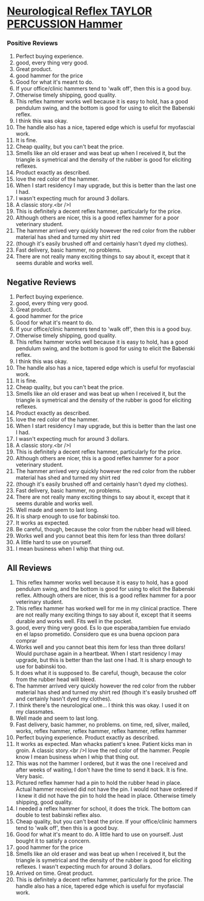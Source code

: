 # [Neurological Reflex TAYLOR PERCUSSION Hammer](https://products.checkmycream.com/products/Neurological-Reflex-TAYLOR-PERCUSSION-Hammer.html)

### Positive Reviews

<ol>
      <li>Perfect buying experience.</li>
      <li>good, every thing very good.  </li>
      <li>Great product.</li>
      <li>good hammer for the price</li>
      <li>Good for what it&#x27;s meant to do.  </li>
      <li>If your office/clinic hammers tend to &#x27;walk off&#x27;, then this is a good buy.</li>
      <li>Otherwise timely shipping, good quality.</li>
      <li>This reflex hammer works well because it is easy to hold, has a good pendulum swing, and the bottom is good for using to elicit the Babenski reflex.</li>
      <li>I think this was okay.</li>
      <li>The handle also has a nice, tapered edge which is useful for myofascial work.</li>
      <li>It is fine.</li>
      <li>Cheap quality, but you can&#x27;t beat the price.</li>
      <li>Smells like an old eraser and was beat up when I received it, but the triangle is symetrical and the density of the rubber is good for eliciting reflexes.</li>
      <li>Product exactly as described.</li>
      <li>love the red color of the hammer.  </li>
      <li>When I start residency I may upgrade, but this is better than the last one I had.  </li>
      <li>I wasn&#x27;t expecting much for around 3 dollars.</li>
      <li>A classic story.&lt;br /&gt;I</li>
      <li>This is definitely a decent reflex hammer, particularly for the price.</li>
      <li>Although others are nicer, this is a good reflex hammer for a poor veterinary student.</li>
      <li>The hammer arrived very quickly however the red color from the rubber material has shed and turned my shirt red</li>
      <li>(though it&#x27;s easily brushed off and certainly hasn&#x27;t dyed my clothes).</li>
      <li>Fast delivery, basic hammer, no problems.</li>
      <li>There are not really many exciting things to say about it, except that it seems durable and works well.  </li>
</ol>


<h2>Negative Reviews</h2>
<ol>
<li> Perfect buying experience.</li>
<li> good, every thing very good.  </li>
<li> Great product.</li>
<li> good hammer for the price</li>
<li> Good for what it&#x27;s meant to do.  </li>
<li> If your office/clinic hammers tend to &#x27;walk off&#x27;, then this is a good buy.</li>
<li> Otherwise timely shipping, good quality.</li>
<li> This reflex hammer works well because it is easy to hold, has a good pendulum swing, and the bottom is good for using to elicit the Babenski reflex.</li>
<li> I think this was okay.</li>
<li> The handle also has a nice, tapered edge which is useful for myofascial work.</li>
<li> It is fine.</li>
<li> Cheap quality, but you can&#x27;t beat the price.</li>
<li> Smells like an old eraser and was beat up when I received it, but the triangle is symetrical and the density of the rubber is good for eliciting reflexes.</li>
<li> Product exactly as described.</li>
<li> love the red color of the hammer.  </li>
<li> When I start residency I may upgrade, but this is better than the last one I had.  </li>
<li> I wasn&#x27;t expecting much for around 3 dollars.</li>
<li> A classic story.&lt;br /&gt;I</li>
<li> This is definitely a decent reflex hammer, particularly for the price.</li>
<li> Although others are nicer, this is a good reflex hammer for a poor veterinary student.</li>
<li> The hammer arrived very quickly however the red color from the rubber material has shed and turned my shirt red</li>
<li> (though it&#x27;s easily brushed off and certainly hasn&#x27;t dyed my clothes).</li>
<li> Fast delivery, basic hammer, no problems.</li>
<li> There are not really many exciting things to say about it, except that it seems durable and works well.  </li>
<li> Well made and seem to last long.</li>
<li> It is sharp enough to use for babinski too.</li>
<li> It works as expected.  </li>
<li> Be careful, though, because the color from the rubber head will bleed.</li>
<li> Works well and you cannot beat this item for less than three dollars!</li>
<li> A little hard to use on yourself.</li>
<li> I mean business when I whip that thing out.</li>
</ol>

<h2>All Reviews</h2>

<ol>
    <li> This reflex hammer works well because it is easy to hold, has a good pendulum swing, and the bottom is good for using to elicit the Babenski reflex. Although others are nicer, this is a good reflex hammer for a poor veterinary student.</li>
    <li> This reflex hammer has worked well for me in my clinical practice.  There are not really many exciting things to say about it, except that it seems durable and works well.  Fits well in the pocket.</li>
    <li> good, every thing very good.  Es lo que esperaba,tambien fue enviado en el lapso prometido.  Considero que es una buena opcioon para comprar</li>
    <li> Works well and you cannot beat this item for less than three dollars! Would purchase again in a heartbeat.  When I start residency I may upgrade, but this is better than the last one I had.  It is sharp enough to use for babinski too.</li>
    <li> It does what it is supposed to.  Be careful, though, because the color from the rubber head will bleed.</li>
    <li> The hammer arrived very quickly however the red color from the rubber material has shed and turned my shirt red (though it&#x27;s easily brushed off and certainly hasn&#x27;t dyed my clothes).</li>
    <li> I think there&#x27;s the neurological one... I think this was okay. I used it on my classmates.</li>
    <li> Well made and seem to last long.</li>
    <li> Fast delivery, basic hammer, no problems. on time, red, silver, mailed, works, reflex hammer, reflex hammer, reflex hammer, reflex hammer</li>
    <li> Perfect buying experience. Product exactly as described.</li>
    <li> It works as expected.  Man whacks patient&#x27;s knee.  Patient kicks man in groin.  A classic story.&lt;br /&gt;I love the red color of the hammer.  People know I mean business when I whip that thing out.</li>
    <li> This was not the hammer I ordered, but it was the one I received and after weeks of waiting, I don&#x27;t have the time to send it back.  It is fine. Very basic.</li>
    <li> Pictured reflex hammer had a pin to hold the rubber head in place.  Actual hammer received did not have the pin.  I would not have ordered if I knew it did not have the pin to hold the head in place.  Otherwise timely shipping, good quality.</li>
    <li> I needed a reflex hammer for school, it does the trick.  The bottom can double to test babinski reflex also.</li>
    <li> Cheap quality, but you can&#x27;t beat the price. If your office/clinic hammers tend to &#x27;walk off&#x27;, then this is a good buy.</li>
    <li> Good for what it&#x27;s meant to do.  A little hard to use on yourself. Just bought it to satisfy a concern.</li>
    <li> good hammer for the price</li>
    <li> Smells like an old eraser and was beat up when I received it, but the triangle is symetrical and the density of the rubber is good for eliciting reflexes. I wasn&#x27;t expecting much for around 3 dollars.</li>
    <li> Arrived on time. Great product.</li>
    <li> This is definitely a decent reflex hammer, particularly for the price. The handle also has a nice, tapered edge which is useful for myofascial work.</li>
</ol>




